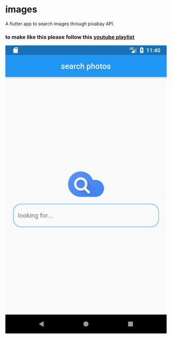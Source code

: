 # images

A flutter app to search images through pixabay API. 

### to make like this please follow this [youtube playlist ](https://www.youtube.com/playlist?list=PLmnT6naTGy2Qs1GRoDrQYhij0i69HDFuc)
 
 
 ![](images/01.png)